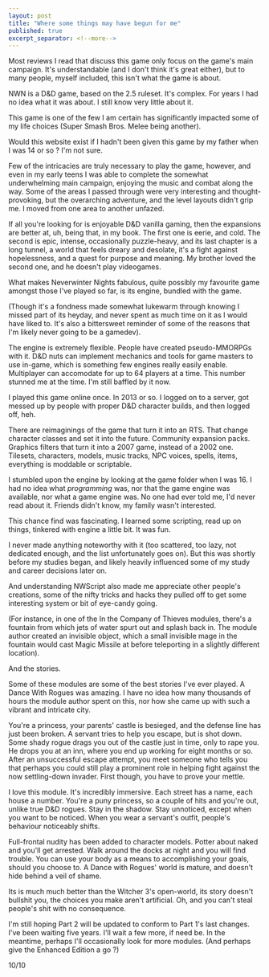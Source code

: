 ```yaml
---
layout: post
title: "Where some things may have begun for me"
published: true
excerpt_separator: <!--more-->
---
```


Most reviews I read that discuss this game only focus on the game's main campaign. It's understandable (and I don't think it's great either), but to many people, myself included, this isn't what the game is about.

NWN is a D&D game, based on the 2.5 ruleset. It's complex. For years I had no idea what it was about. I still know very little about it.

This game is one of the few I am certain has significantly impacted some of my life choices (Super Smash Bros. Melee being another).

Would this website exist if I hadn't been given this game by my father when I was 14 or so ? I'm not sure.

<!--more-->

Few of the intricacies are truly necessary to play the game, however, and even in my early teens I was able to complete the somewhat underwhelming main campaign, enjoying the music and combat along the way. Some of the areas I passed through were very interesting and thought-provoking, but the overarching adventure, and the level layouts didn't grip me. I moved from one area to another unfazed.

If all you're looking for is enjoyable D&D vanilla gaming, then the expansions are better at, uh, being that, in my book. The first one is eerie, and cold. The second is epic, intense, occasionally puzzle-heavy, and its last chapter is a long tunnel, a world that feels dreary and desolate, it's a fight against hopelessness, and a quest for purpose and meaning. My brother loved the second one, and he doesn't play videogames.

What makes Neverwinter Nights fabulous, quite possibly my favourite game amongst those I've played so far, is its engine, bundled with the game. 

(Though it's a fondness made somewhat lukewarm through knowing I missed part of its heyday, and never spent as much time on it as I would have liked to. It's also a bittersweet reminder of some of the reasons that I'm likely never going to be a gamedev).

The engine is extremely flexible. People have created pseudo-MMORPGs with it. D&D nuts can implement mechanics and tools for game masters to use in-game, which is something few engines really easily enable. Multiplayer can accomodate for up to 64 players at a time. This number stunned me at the time. I'm still baffled by it now.

I played this game online once. In 2013 or so. I logged on to a server, got messed up by people with proper D&D character builds, and then logged off, heh.

There are reimaginings of the game that turn it into an RTS. That change character classes and set it into the future. Community expansion packs. Graphics filters that turn it into a 2007 game, instead of a 2002 one. Tilesets, characters, models, music tracks, NPC voices, spells, items, everything is moddable or scriptable.

I stumbled upon the engine by looking at the game folder when I was 16. I had no idea what *programming* was, nor that the game engine was available, nor what a game engine was. No one had ever told me, I'd never read about it. Friends didn't know, my family wasn't interested.

This chance find was fascinating. I learned some scripting, read up on things, tinkered with engine a little bit. It was fun.

I never made anything noteworthy with it (too scattered, too lazy, not dedicated enough, and the list unfortunately goes on). But this was shortly before my studies began, and likely heavily influenced some of my study and career decisions later on.

And understanding NWScript also made me appreciate other people's creations, some of the nifty tricks and hacks they pulled off to get some interesting system or bit of eye-candy going.

(For instance, in one of the In the Company of Thieves modules, there's a fountain from which jets of water spurt out and splash back in. The module author created an invisible object, which a small invisible mage in the fountain would cast Magic Missile at before teleporting in a slightly different location).

And the stories.

Some of these modules are some of the best stories I've ever played. A Dance With Rogues was amazing. I have no idea how many thousands of hours the module author spent on this, nor how she came up with such a vibrant and intricate city. 

You're a princess, your parents' castle is besieged, and the defense line has just been broken. A servant tries to help you escape, but is shot down. Some shady rogue drags you out of the castle just in time, only to rape you. He drops you at an inn, where you end up working for eight months or so. After an unsuccessful escape attempt, you meet someone who tells you that perhaps you could still play a prominent role in helping fight against the now settling-down invader. First though, you have to prove your mettle.

I love this module. It's incredibly immersive. Each street has a name, each house a number. You're a puny princess, so a couple of hits and you're out, unlike true D&D rogues. Stay in the shadow. Stay unnoticed, except when you want to be noticed. When you wear a servant's outfit, people's behaviour noticeably shifts.

Full-frontal nudity has been added to character models. Potter about naked and you'll get arrested. Walk around the docks at night and you will find trouble. You can use your body as a means to accomplishing your goals, should you choose to. A Dance with Rogues' world is mature, and doesn't hide behind a veil of shame. 

Its is much much better than the Witcher 3's open-world, its story doesn't bullshit you, the choices you make aren't artificial. Oh, and you can't steal people's shit with no consequence.

I'm still hoping Part 2 will be updated to conform to Part 1's last changes. I've been waiting five years. I'll wait a few more, if need be. In the meantime, perhaps I'll occasionally look for more modules. (And perhaps give the Enhanced Edition a go ?)

10/10